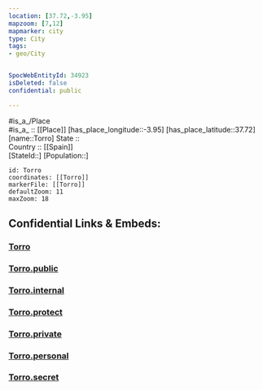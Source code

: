 ```yaml
---
location: [37.72,-3.95] 
mapzoom: [7,12] 
mapmarker: city 
type: City
tags:
- geo/City


SpocWebEntityId: 34923
isDeleted: false
confidential: public

---
```

#is_a_/Place  
#is_a_ :: [[Place]] 
[has_place_longitude::-3.95] 
[has_place_latitude::37.72] 
[name::Torro] 
State ::  
Country :: [[Spain]]  
[StateId::] 
[Population::] 



```leaflet
id: Torro
coordinates: [[Torro]] 
markerFile: [[Torro]] 
defaultZoom: 11 
maxZoom: 18
```


## Confidential Links & Embeds: 

### [Torro](/_Standards/Earth/Continent/Europe/Europe~South/Spain/Provinces~Spain/Andalusia/Jaén/City/Torro.md) 

### [Torro.public](/_public/Earth/Continent/Europe/Europe~South/Spain/Provinces~Spain/Andalusia/Jaén/City/Torro.public.md) 

### [Torro.internal](/_internal/Earth/Continent/Europe/Europe~South/Spain/Provinces~Spain/Andalusia/Jaén/City/Torro.internal.md) 

### [Torro.protect](/_protect/Earth/Continent/Europe/Europe~South/Spain/Provinces~Spain/Andalusia/Jaén/City/Torro.protect.md) 

### [Torro.private](/_private/Earth/Continent/Europe/Europe~South/Spain/Provinces~Spain/Andalusia/Jaén/City/Torro.private.md) 

### [Torro.personal](/_personal/Earth/Continent/Europe/Europe~South/Spain/Provinces~Spain/Andalusia/Jaén/City/Torro.personal.md) 

### [Torro.secret](/_secret/Earth/Continent/Europe/Europe~South/Spain/Provinces~Spain/Andalusia/Jaén/City/Torro.secret.md)

